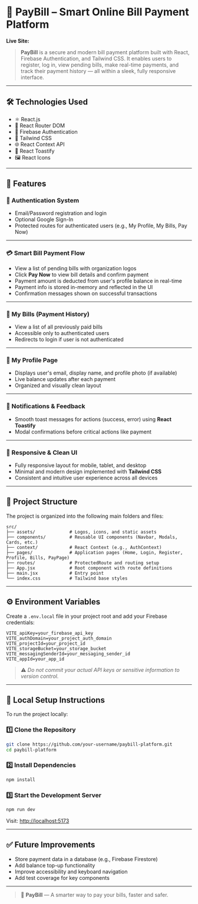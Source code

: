 # 💸 PayBill – Smart Online Bill Payment Platform

**Live Site:** []()

> **PayBill** is a secure and modern bill payment platform built with React, Firebase Authentication, and Tailwind CSS. It enables users to register, log in, view pending bills, make real-time payments, and track their payment history — all within a sleek, fully responsive interface.

---

## 🛠 Technologies Used

- ⚛️ React.js  
- 🔀 React Router DOM  
- 🔐 Firebase Authentication  
- 🎨 Tailwind CSS  
- 🌐 React Context API  
- 📢 React Toastify  
- 🖼️ React Icons  

---

## 🚀 Features

### 🔐 Authentication System

- Email/Password registration and login  
- Optional Google Sign-In  
- Protected routes for authenticated users (e.g., My Profile, My Bills, Pay Now)

---

### 💳 Smart Bill Payment Flow

- View a list of pending bills with organization logos  
- Click **Pay Now** to view bill details and confirm payment  
- Payment amount is deducted from user's profile balance in real-time  
- Payment info is stored in-memory and reflected in the UI  
- Confirmation messages shown on successful transactions  

---

### 📜 My Bills (Payment History)

- View a list of all previously paid bills  
- Accessible only to authenticated users  
- Redirects to login if user is not authenticated  

---

### 👤 My Profile Page

- Displays user's email, display name, and profile photo (if available)  
- Live balance updates after each payment  
- Organized and visually clean layout  

---

### 🔔 Notifications & Feedback

- Smooth toast messages for actions (success, error) using **React Toastify**  
- Modal confirmations before critical actions like payment  

---

### 🎨 Responsive & Clean UI

- Fully responsive layout for mobile, tablet, and desktop  
- Minimal and modern design implemented with **Tailwind CSS**  
- Consistent and intuitive user experience across all devices  

---

## 📁 Project Structure

The project is organized into the following main folders and files:

```
src/
├── assets/             # Logos, icons, and static assets
├── components/         # Reusable UI components (Navbar, Modals, Cards, etc.)
├── context/            # React Context (e.g., AuthContext)
├── pages/              # Application pages (Home, Login, Register, Profile, Bills, PayPage)
├── routes/             # ProtectedRoute and routing setup
├── App.jsx             # Root component with route definitions
├── main.jsx            # Entry point
└── index.css           # Tailwind base styles
```

---

## ⚙️ Environment Variables

Create a `.env.local` file in your project root and add your Firebase credentials:

```env
VITE_apiKey=your_firebase_api_key
VITE_authDomain=your_project_auth_domain
VITE_projectId=your_project_id
VITE_storageBucket=your_storage_bucket
VITE_messagingSenderId=your_messaging_sender_id
VITE_appId=your_app_id
```

> ⚠️ *Do not commit your actual API keys or sensitive information to version control.*

---

## 🧪 Local Setup Instructions

To run the project locally:

### 1️⃣ Clone the Repository

```bash
git clone https://github.com/your-username/paybill-platform.git
cd paybill-platform
```

### 2️⃣ Install Dependencies

```bash
npm install
```

### 3️⃣ Start the Development Server

```bash
npm run dev
```

Visit: [http://localhost:5173](http://localhost:5173)

---

## ✅ Future Improvements

- Store payment data in a database (e.g., Firebase Firestore)
- Add balance top-up functionality
- Improve accessibility and keyboard navigation
- Add test coverage for key components

---


> 🚀 **PayBill** — A smarter way to pay your bills, faster and safer.
